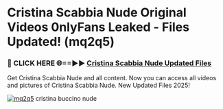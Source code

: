 # Cristina Scabbia Nude Original Videos 0nlyFans Leaked - Files Updated! (mq2q5)

<h3>🔴 CLICK HERE 🌐==►► <a href="https://tinyurl.com/52m3yx9h" rel="nofollow">Cristina Scabbia Nude Updated Files</a></h3>

Get Cristina Scabbia Nude and all content. Now you can access all videos and pictures of Cristina Scabbia Nude. New Updated Files 2025!

[![mq2q5](https://i.imgur.com/TnHtlc8.gif)](https://tinyurl.com/52m3yx9h)
cristina buccino nude